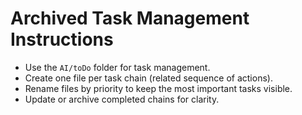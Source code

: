 # Archived Task Management Instructions
- Use the `AI/toDo` folder for task management.
- Create one file per task chain (related sequence of actions).
- Rename files by priority to keep the most important tasks visible.
- Update or archive completed chains for clarity.